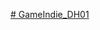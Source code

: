 [# GameIndie_DH01
](https://docs.google.com/document/d/1RrMy8KLYFrqBFXrwY0cCQjQDps6gpysbGNaFhvRWk08/edit#heading=h.aes937z3kjs8)
